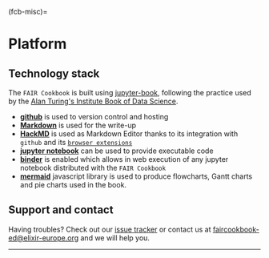 (fcb-misc)=
# Platform

## Technology stack

The `FAIR Cookbook` is built using [jupyter-book](https://jupyterbook.org/intro.html), following the practice used by the [Alan Turing's Institute Book of Data Science](https://the-turing-way.netlify.app/welcome).

* **[github](https://github.com)** is used to version control and hosting
* **[Markdown](https://guides.github.com/features/mastering-markdown/)** is used for the write-up
* **[HackMD](https://hackmd.io)** is used as Markdown Editor thanks to its integration with `github` and its [`browser extensions`](https://hackmd.io/s/hackmd-it)
* **[jupyter notebook](https://jupyter.org/)** can be used to provide executable code
* **[binder](https://mybinder.org)** is enabled which allows in web execution of any jupyter notebook distributed with the `FAIR Cookbook`
* **[mermaid](https://mermaid-js.github.io/mermaid)** javascript library is used to produce flowcharts, Gantt charts and pie charts used in the book.



## Support and contact

Having troubles? Check out our [issue tracker](https://github.com/FAIRplus/the-fair-cookbook/issues) or contact us at [faircookbook-ed@elixir-europe.org](mailto:faircookbook-ed@elixir-europe.org) and we will help you.

---

